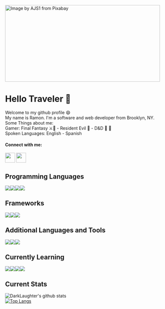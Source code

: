 <img height="250" width="100%" src="https://cdn.pixabay.com/photo/2020/07/03/11/05/forest-5366029_960_720.jpg" alt="Image by AJS1 from Pixabay">

# Hello Traveler 👋

Welcome to my github profile 😄 <br>
My name is Ramon. I'm a software and web developer from Brooklyn, NY. <br>
Some Things about me:<br>
Gamer: Final Fantasy ⚔️🐥 - Resident Evil 🧟 - D&D 🐲 🧙 <br>
Spoken Languages: English - Spanish <br>

#### Connect with me:

<a href="https://linkedin.com/in/ramon-echeverria/"><img height="32" width="32" src="https://simpleicons.org/icons/linkedin.svg" /></a>
<a href="mailto:ramon.l.echeverria@gmail.com"><img height="32" width="32" src="https://simpleicons.org/icons/gmail.svg" /></a>
<br />

## Programming Languages <br>

<img src="https://img.shields.io/badge/javascript%20-%23323330.svg?&style=for-the-badge&logo=javascript&logoColor=%23F7DF1E"/><img src="https://img.shields.io/badge/ruby-%23CC342D.svg?&style=for-the-badge&logo=ruby&logoColor=white"/><img src="https://img.shields.io/badge/html5%20-%23E34F26.svg?&style=for-the-badge&logo=html5&logoColor=white"/><img src="https://img.shields.io/badge/css3%20-%231572B6.svg?&style=for-the-badge&logo=css3&logoColor=white"/>

## Frameworks <br>

<img src="https://img.shields.io/badge/react%20-%2320232a.svg?&style=for-the-badge&logo=react&logoColor=%2361DAFB"/><img src="https://img.shields.io/badge/rails%20-%23CC0000.svg?&style=for-the-badge&logo=ruby-on-rails&logoColor=white"/><img src="https://img.shields.io/badge/bootstrap%20-%23563D7C.svg?&style=for-the-badge&logo=bootstrap&logoColor=white"/>

## Additional Languages and Tools

<img src="https://img.shields.io/badge/git%20-%23F05033.svg?&style=for-the-badge&logo=git&logoColor=white"/><img src ="https://img.shields.io/badge/sqlite-%2307405e.svg?&style=for-the-badge&logo=sqlite&logoColor=white"/><img src ="https://img.shields.io/badge/postgres-%23316192.svg?&style=for-the-badge&logo=postgresql&logoColor=white"/>

## Currently Learning<br>

<img src="https://img.shields.io/badge/react_native%20-%2320232a.svg?&style=for-the-badge&logo=react&logoColor=%2361DAFB"/><img src="https://img.shields.io/badge/redux%20-%23593d88.svg?&style=for-the-badge&logo=redux&logoColor=white"/><img src="https://img.shields.io/badge/AWS%20-%23FF9900.svg?&style=for-the-badge&logo=amazon-aws&logoColor=white"/><img src="https://img.shields.io/badge/material%20ui%20-%230081CB.svg?&style=for-the-badge&logo=material-ui&logoColor=white"/>
<br>

## Current Stats <br>

![DarkLaughter's github stats](https://github-readme-stats.vercel.app/api?username=darklaughter&theme=cobalt&show_icons=true) <br>
[![Top Langs](https://github-readme-stats.vercel.app/api/top-langs/?username=darklaughter&theme=cobalt)](https://github.com/darklaughter/github-readme-stats)

